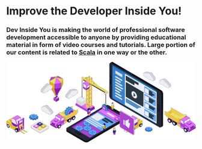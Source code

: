 # Improve the Developer Inside You!

### Dev Inside You is making the world of professional software development accessible to anyone by providing educational material in form of video courses and tutorials. Large portion of our content is related to [Scala](https://www.scala-lang.org/) in one way or the other.

[![DevInsideYou](resources/showcase.webp)](https://devinsideyou.com "DevInsideYou")
